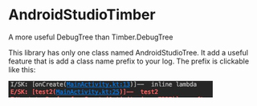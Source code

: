 # AndroidStudioTimber
A more useful DebugTree than Timber.DebugTree

This library has only one class named AndroidStudioTree. It add a useful feature that is add a class name prefix to your log. The prefix is clickable like this:

![sample](https://github.com/z2058550226/AndroidStudioTimber/blob/master/sample.png) 
